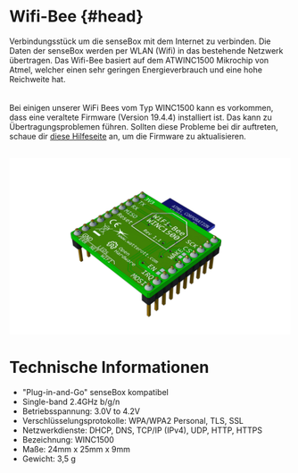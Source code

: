 # Wifi-Bee {#head}
<div class="description">Verbindungsstück um die senseBox mit dem Internet zu verbinden. Die Daten der senseBox werden per WLAN (Wifi) in das bestehende Netzwerk übertragen. Das Wifi-Bee basiert auf dem ATWINC1500 Mikrochip von Atmel, welcher einen sehr geringen Energieverbrauch und eine hohe Reichweite hat.</div>

<div class="line">
    <br>
    <br>
</div>

<div class="box_warning">
    <i class="fa fa-exclamation-circle fa-fw" aria-hidden="true" style="color: #f0ad4e"></i>
    Bei einigen unserer WiFi Bees vom Typ WINC1500 kann es vorkommen, dass eine veraltete Firmware (Version 19.4.4) installiert ist. Das kann zu Übertragungsproblemen führen. Sollten diese Probleme bei dir auftreten, schaue dir <a href="../../additional-info.md">diese Hilfeseite</a> an, um die Firmware zu aktualisieren.
</div>
<br>

![WiFi-Bee](https://github.com/sensebox/resources/raw/master/gitbook_pictures/wifi_new_bottom.png)

# Technische Informationen

* "Plug-in-and-Go" senseBox kompatibel
* Single-band 2.4GHz b/g/n
* Betriebsspannung: 3.0V to 4.2V
* Verschlüsselungsprotokolle: WPA/WPA2 Personal, TLS, SSL
* Netzwerkdienste: DHCP, DNS, TCP/IP (IPv4), UDP, HTTP, HTTPS
* Bezeichnung: WINC1500
* Maße: 24mm x 25mm x 9mm
* Gewicht: 3,5 g
